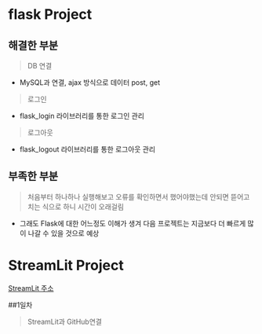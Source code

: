 flask Project
=============

## 해결한 부분

> DB 연결
* MySQL과 연결, ajax 방식으로 데이터 post, get
> 로그인
* flask_login 라이브러리를 통한 로그인 관리
> 로그아웃 
* flask_logout 라이브러리를 통한 로그아웃 관리

## 부족한 부분
> 처음부터 하나하나 실행해보고 오류를 확인하면서 했어야했는데 안되면 뜯어고치는 식으로 하니 시간이 
> 오래걸림
* 그래도 Flask에 대한 어느정도 이해가 생겨 다음 프로젝트는 지금보다 더 빠르게 많이 나갈 수 있을 것으로 예상


StreamLit Project
=============

[StreamLit 주소](https://dksj9921-test-app-kup188.streamlit.app/, "StreamLit link")

##1일차
>StreamLit과 GitHub연결
